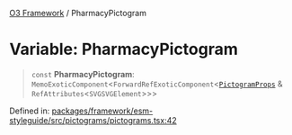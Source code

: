 [O3 Framework](../API.md) / PharmacyPictogram

# Variable: PharmacyPictogram

> `const` **PharmacyPictogram**: `MemoExoticComponent`\<`ForwardRefExoticComponent`\<[`PictogramProps`](../type-aliases/PictogramProps.md) & `RefAttributes`\<`SVGSVGElement`\>\>\>

Defined in: [packages/framework/esm-styleguide/src/pictograms/pictograms.tsx:42](https://github.com/UjjawalPrabhat/openmrs-esm-core/blob/main/packages/framework/esm-styleguide/src/pictograms/pictograms.tsx#L42)
